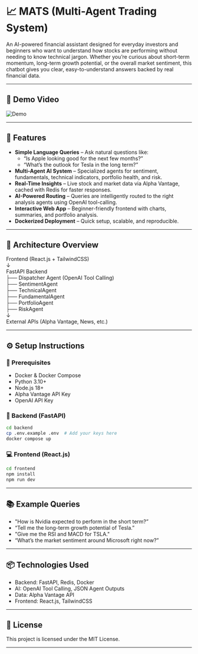 # 📈 MATS (Multi-Agent Trading System)

An AI-powered financial assistant designed for everyday investors and beginners who want to understand how stocks are performing without needing to know technical jargon.
Whether you’re curious about short-term momentum, long-term growth potential, or the overall market sentiment, this chatbot gives you clear, easy-to-understand answers backed by real financial data.

---

## 🎥 Demo Video  

![Demo](demo.gif)

---

## 🚀 Features

- **Simple Language Queries** – Ask natural questions like:  
  - “Is Apple looking good for the next few months?”  
  - “What’s the outlook for Tesla in the long term?”  
- **Multi-Agent AI System** – Specialized agents for sentiment, fundamentals, technical indicators, portfolio health, and risk.  
- **Real-Time Insights** – Live stock and market data via Alpha Vantage, cached with Redis for faster responses.  
- **AI-Powered Routing** – Queries are intelligently routed to the right analysis agents using OpenAI tool-calling.  
- **Interactive Web App** – Beginner-friendly frontend with charts, summaries, and portfolio analysis.  
- **Dockerized Deployment** – Quick setup, scalable, and reproducible.  

---

## 🧱 Architecture Overview

Frontend (React.js + TailwindCSS)  
↓  
FastAPI Backend  
├── Dispatcher Agent (OpenAI Tool Calling)  
├── SentimentAgent  
├── TechnicalAgent  
├── FundamentalAgent    
├── PortfolioAgent  
├── RiskAgent  
↓  
External APIs (Alpha Vantage, News, etc.)

---

## ⚙️ Setup Instructions

### 🔧 Prerequisites

- Docker & Docker Compose  
- Python 3.10+  
- Node.js 18+  
- Alpha Vantage API Key  
- OpenAI API Key  

### 🐳 Backend (FastAPI)
```bash
cd backend  
cp .env.example .env  # Add your keys here  
docker compose up
```

### 💻 Frontend (React.js)
```bash
cd frontend  
npm install  
npm run dev  
```
---

## 📚 Example Queries

- "How is Nvidia expected to perform in the short term?”  
- “Tell me the long-term growth potential of Tesla.”
- "Give me the RSI and MACD for TSLA."  
- “What’s the market sentiment around Microsoft right now?” 

---

## 📦 Technologies Used

- Backend: FastAPI, Redis, Docker
- AI: OpenAI Tool Calling, JSON Agent Outputs
- Data: Alpha Vantage API
- Frontend: React.js, TailwindCSS

---

## 📄 License

This project is licensed under the MIT License.

---
